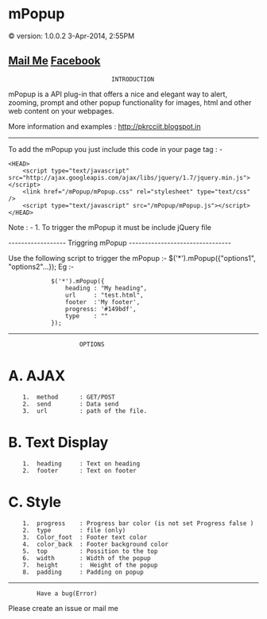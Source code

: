# mPopup
© version: 1.0.0.2
3-Apr-2014, 2:55PM

[Mail Me](kr.prashant94@gmail.com)
[Facebook](https://facebook.com/prashant94)
--------------------------------------------------------------------
					             INTRODUCTION
mPopup is a API plug-in that offers a nice and elegant way to alert, 
zooming, prompt and other popup functionality for images, html and 
other web content on your webpages.

More information and examples : http://pkrcciit.blogspot.in

				
--------------------------------------------------------------------

To add the mPopup you just include this code in your page <head> tag : -
```
<HEAD>
	<script type="text/javascript" src="http://ajax.googleapis.com/ajax/libs/jquery/1.7/jquery.min.js"></script>
	<link href="/mPopup/mPopup.css" rel="stylesheet" type="text/css" />
	<script type="text/javascript" src="/mPopup/mPopup.js"></script>
</HEAD>
```

Note : - 	1. To trigger the mPopup it must be include jQuery file

------------------ Triggring mPopup --------------------------------

Use the following script to trigger the mPopup :-
			    $('*').mPopup({"options1", "options2"...});
Eg :- 
```
			$('*').mPopup({
				heading	: "My heading",
				url		: "test.html",
				footer	:'My footer',
				progress: '#149bdf',
				type	: ""
			});
```		
--------------------------------------------------------------------
						OPTIONS
# A.	AJAX
		1.	method 		: GET/POST
		2.	send		: Data send
		3.	url			: path of the file.
# B.	Text Display
		1.	heading		: Text on heading
		2.	footer		: Text on footer
# C.	Style
		1.	progress	: Progress bar color (is not set Progress false )
		2.	type		: file (only)
		3.	Color_foot	: Footer text color
		4.	color_back	: Footer background color
		5.	top			: Possition to the top
		6.	width		: Width of the popup
		7.	height		:  Height of the popup
		8.	padding		: Padding on popup
--------------------------------------------------------------------
			Have a bug(Error)

Please create an issue or mail me 
